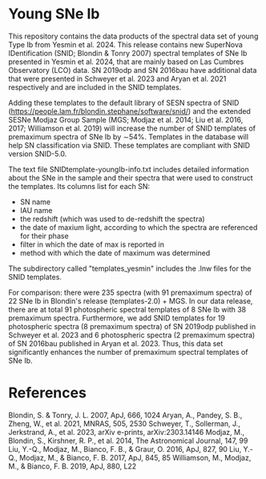# Young SNe Ib
This repository contains the data products of the spectral data set of young Type Ib from Yesmin et al. 2024.
This release contains new SuperNova IDentification (SNID; Blondin & Tonry 2007) spectral templates of SNe Ib presented in Yesmin et al. 2024, that are mainly based on Las Cumbres Observatory (LCO) data. SN 2019odp and SN 2016bau have additional data that were presented in Schweyer et al. 2023 and Aryan et al. 2021 respectively and are included in the SNID templates.

Adding these templates to the default library of SESN spectra of SNID (https://people.lam.fr/blondin.stephane/software/snid/) and the extended SESNe Modjaz Group Sample (MGS; Modjaz et al. 2014; Liu et al. 2016, 2017; Williamson et al. 2019) will increase the number of SNID templates of premaximum spectra of SNe Ib by ∼54%. Templates in the database will help SN classification via SNID. These templates are compliant with SNID version SNID-5.0.

The text file SNIDtemplate-youngIb-info.txt includes detailed information about the SNe in the sample and their spectra that were used to construct the templates. Its columns list for each SN:
- SN name
- IAU name
- the redshift (which was used to de-redshift the spectra)
- the date of maxium light, according to which the spectra are referenced for their phase
- filter in which the date of max is reported in
- method with which the date of maximum was determined

The subdirectory called "templates_yesmin" includes the .lnw files for the SNID templates.

For comparison: there were 235 spectra (with 91 premaximum spectra) of 22 SNe Ib in Blondin's release (templates-2.0) + MGS. In our data release, there are at total 91 photospheric spectral templates of 8 SNe Ib with 38 premaximum spectra. Furthermore, we add SNID templates for 19 photospheric spectra (8 premaximum spectra) of SN 2019odp published in Schweyer et al. 2023 and 6 photospheric spectra (2 premaximum spectra) of SN 2016bau published in Aryan et al. 2023. Thus, this data set significantly enhances the number of premaximum spectral templates of SNe Ib. 

# References
Blondin, S. & Tonry, J. L. 2007, ApJ, 666, 1024
Aryan, A., Pandey, S. B., Zheng, W., et al. 2021, MNRAS, 505, 2530
Schweyer, T., Sollerman, J., Jerkstrand, A., et al. 2023, arXiv e-prints, arXiv:2303.14146
Modjaz, M., Blondin, S., Kirshner, R. P., et al. 2014, The Astronomical Journal, 147, 99
Liu, Y.-Q., Modjaz, M., Bianco, F. B., & Graur, O. 2016, ApJ, 827, 90
Liu, Y.-Q., Modjaz, M., & Bianco, F. B. 2017, ApJ, 845, 85
Williamson, M., Modjaz, M., & Bianco, F. B. 2019, ApJ, 880, L22
